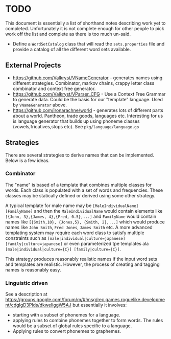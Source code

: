 # TODO

This document is essentially a list of shorthand notes describing work yet to completed.
Unfortunately it is not complete enough for other people to pick work off the list and
complete as there is too much un-said.

* Define a `WordSetCatalog` class that will read the `sets.properties` file and provide a catalog of
  all the different word sets available.

## External Projects

* https://github.com/Valkryst/VNameGenerator - generates names using different strategies. Combinator,
  markov chains, crappy letter class combinator and context free generator.
* https://github.com/Valkryst/VParser_CFG - Use a Context Free Grammar to generate data. Could be the
  basis for our "template" language. Used by `VNameGenerator` above.
* https://github.com/ironarachne/world - generates lots of different parts about a world.
  Pantheon, trade goods, languages etc. Interesting for us is language generator that builds
  up using phoneme classes (vowels,fricatives,stops etc). See `pkg/language/language.go`

## Strategies

There are several strategies to derive names that can be implemented. Below is a few ideas.

### Combinator

The "name" is based of a template that combines multiple classes for words. Each class is populated
with a set of words and frequencies. These classes may be statically defined or derived using some other
strategy.

A typical template for male name may be `[MaleIndividualName] [FamilyName]` and then the `MaleIndividualName`
would contain elements like `[{John, 3},{James, 4},{Fred, 0.5},...]` and `FamilyName` would contain names like
`[{Smith,10}, {Jones,5}, {Smith, 2},...]` which would produce names like `John Smith`, `Fred Jones`,
`James Smith` etc. A more advanced templating system may require each word class to satisfy multiple constraints
such as `[male|individual|culture=japanese] [family|culture=japanese]` or even parameterized tpe templates ala
`[male|individual|culture={C}] [family|culture={C}]`.

This strategy produces reasonably realistic names if the input word sets and templates are realistic. However, the
process of creating and tagging names is reasonably easy.

### Linguistic driven

See a description at https://groups.google.com/forum/m/#!msg/rec.games.roguelike.development/cdgIgD3Plds/dkweliggW5AJ
but essentially it involves:

* starting with a subset of phonemes for a language.
* applying rules to combine phonemes together to form words. The rules would be a subset of global rules
  specific to a language.
* Applying rules to convert phonemes to graphemes. 
